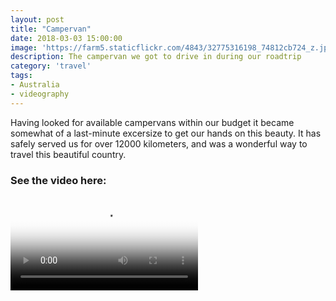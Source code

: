 ```yaml
---
layout: post
title: "Campervan"
date: 2018-03-03 15:00:00
image: 'https://farm5.staticflickr.com/4843/32775316198_74812cb724_z.jpg'
description: The campervan we got to drive in during our roadtrip
category: 'travel'
tags:
- Australia
- videography
---
```


Having looked for available campervans within our budget it became somewhat of a last-minute excersize to get our hands on this beauty. It has safely served us for over 12000 kilometers, and was a wonderful way to travel this beautiful country.

### See the video here:

<div class="embed-bg">
  <div class="video-embed">
    <script src="{{ "/assets/js/plyr.polyfilled.min.js" | prepend: site.baseurl }}"></script>
    <video id="player" controls playsineline poster="https://farm5.staticflickr.com/4869/31509671067_21f8aa5106_z.jpg">
  <source src="https://www.flickr.com/photos/162779846@N06/31509671067/play/hd/21f8aa5106/" type="video/mp4" size="1080">:
  <source src="https://www.flickr.com/photos/162779846@N06/31509671067/play/site/21f8aa5106/" type="video/mp4" size="360">:
  <!-- Fallback for browsers that don't support the <video> element -->
  HTML5 Video not available in your browser
  </video>
  <script>const player = new Plyr('#player', {controls: ['play-large', 'play', 'progress', 'settings', 'fullscreen'], settings: ['quality'], keyboard: { focused: true, global: true}}); window.player = player;</script>
  </div>
</div>
